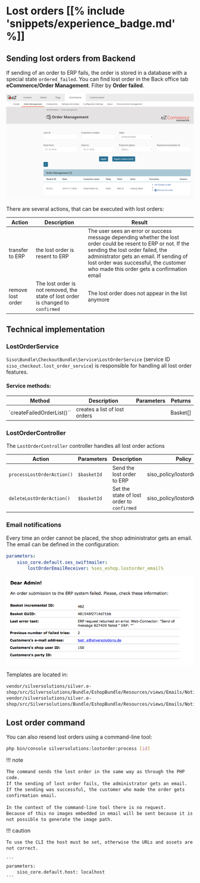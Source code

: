 # Lost orders [[% include 'snippets/experience_badge.md' %]]

## Sending lost orders from Backend

If sending of an order to ERP fails, the order is stored in a database with a special state `ordered_failed`.
You can find lost order in the Back office tab **eCommerce/Order Management**.
Filter by **Order failed**.

![](../../../img/lost_orders.png)

There are several actions, that can be executed with lost orders:

|Action|Description|Result|
|--- |--- |--- |
|transfer to ERP|the lost order is resent to ERP|The user sees an error or success message depending whether the lost order could be resent to ERP or not. If the sending the lost order failed, the administrator gets an email. If sending of lost order was successful, the customer who made this order gets a confirmation email|
|remove lost order|The lost order is not removed, the state of lost order is changed to `confirmed`|The lost order does not appear in the list anymore|

## Technical implementation

### LostOrderService

`Siso\Bundle\CheckoutBundle\Service\LostOrderService` (service ID `siso_checkout.lost_order_service`) is responsible for handling all lost order features.

#### Service methods:

|Method|Description|Parameters|Peturns|
|--- |--- |--- |--- |
|`createFailedOrderList()``|creates a list of lost orders||Basket[]|

### LostOrderController

The `LostOrderController` controller handles all lost order actions

|Action|Parameters|Description|Policy|
|--- |--- |--- |--- |
|`processLostOrderAction()`|`$basketId`|Send the lost order to ERP|siso_policy/lostorder_process|
|`deleteLostOrderAction()`|`$basketId`|Set the state of lost order to `confirmed`|siso_policy/lostorder_process|

### Email notifications

Every time an order cannot be placed, the shop administrator gets an email.
The email can be defined in the configuration:

``` yaml
parameters:
    siso_core.default.ses_swiftmailer:
        lostOrderEmailReceiver: %ses_eshop.lostorder_email%
```

![Example email about a lost order](../../../img/lost_orders_2.png)

Templates are located in:

``` 
vendor/silversolutions/silver.e-shop/src/Silversolutions/Bundle/EshopBundle/Resources/views/Emails/NotificationMail_FailedOrder.html.twig
vendor/silversolutions/silver.e-shop/src/Silversolutions/Bundle/EshopBundle/Resources/views/Emails/NotificationMail_FailedOrder.txt.twig
```

## Lost order command

You can also resend lost orders using a command-line tool:

``` bash
php bin/console silversolutions:lostorder:process [id]
```

!!! note 

    The command sends the lost order in the same way as through the PHP code.
    If the sending of lost order fails, the administrator gets an email.
    If the sending was successful, the customer who made the order gets confirmation email.

    In the context of the command-line tool there is no request.
    Because of this no images embedded in email will be sent because it is not possible to generate the image path.

!!! caution

    To use the CLI the host must be set, otherwise the URLs and assets are not correct.

    ``` 
    parameters:
        siso_core.default.host: localhost
    ```
